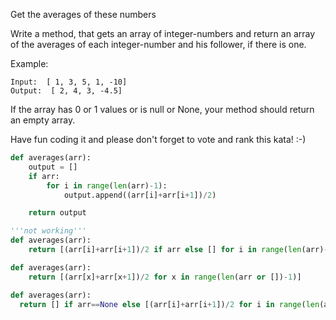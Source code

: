 Get the averages of these numbers

Write a method, that gets an array of integer-numbers and return an array of the averages of each integer-number and his follower, if there is one.

Example:

    Input:  [ 1, 3, 5, 1, -10]
    Output:  [ 2, 4, 3, -4.5]
If the array has 0 or 1 values or is null or None, your method should return an empty array.

Have fun coding it and please don't forget to vote and rank this kata! :-)
```py
def averages(arr):
    output = []
    if arr:
        for i in range(len(arr)-1):
            output.append((arr[i]+arr[i+1])/2)

    return output
```
```py
'''not working'''
def averages(arr):
    return [(arr[i]+arr[i+1])/2 if arr else [] for i in range(len(arr)-1)]
```
```py
def averages(arr):
    return [(arr[x]+arr[x+1])/2 for x in range(len(arr or [])-1)]
```
```py
def averages(arr):
  return [] if arr==None else [(arr[i]+arr[i+1])/2 for i in range(len(arr)-1)]
```
